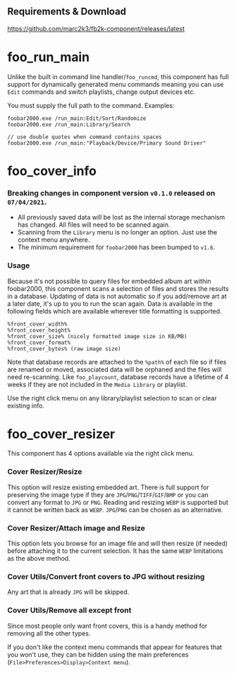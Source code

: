 ## Requirements & Download

https://github.com/marc2k3/fb2k-component/releases/latest

# foo_run_main

Unlike the built in command line handler/`foo_runcmd`, this component has full support for dynamically generated menu commands meaning you can use `Edit` commands and switch playlists, change output devices etc.

You must supply the full path to the command. Examples:

```
foobar2000.exe /run_main:Edit/Sort/Randomize
foobar2000.exe /run_main:Library/Search

// use double quotes when command contains spaces
foobar2000.exe /run_main:"Playback/Device/Primary Sound Driver"
```

# foo_cover_info

### Breaking changes in component version `v0.1.0` released on `07/04/2021`.

- All previously saved data will be lost as the internal storage mechanism has changed. All files will need to be scanned again.
- Scanning from the `Library` menu is no longer an option. Just use the context menu anywhere.
- The minimum requirement for `foobar2000` has been bumped to `v1.6`.

### Usage

Because it's not possible to query files for embedded album art within foobar2000, this component scans a selection of files and stores the results in a database. Updating of data is not automatic so if you add/remove art at a later date, it's up to you to run the scan again. Data is available in the following fields which are available wherever title formatting is supported.

```
%front_cover_width%
%front_cover_height%
%front_cover_size% (nicely formatted image size in KB/MB)
%front_cover_format%
%front_cover_bytes% (raw image size)
```

Note that database records are attached to the `%path%` of each file so if files are renamed or moved, associated data will be orphaned and the files will need re-scanning. Like `foo_playcount`, database records have a lifetime of 4 weeks if they are not included in the `Media Library` or playlist.

Use the right click menu on any library/playlist selection to scan or clear existing info.

# foo_cover_resizer

This component has 4 options available via the right click menu.

### Cover Resizer/Resize

This option will resize existing embedded art. There is full support for preserving the image type if they are `JPG`/`PNG`/`TIFF`/`GIF`/`BMP` or you can convert any format to `JPG` or `PNG`. Reading and resizing `WEBP` is supported but it cannot be written back as `WEBP`. `JPG`/`PNG` can be chosen as an alternative.

### Cover Resizer/Attach image and Resize

This option lets you browse for an image file and will then resize (if needed) before attaching it to the current selection. It has the same `WEBP` limitations as the above method.

### Cover Utils/Convert front covers to JPG without resizing

Any art that is already `JPG` will be skipped.

### Cover Utils/Remove all except front

Since most people only want front covers, this is a handy method for removing all the other types.

If you don't like the context menu commands that appear for features that you won't use, they can be hidden using the main preferences (`File>Preferences>Display>Context menu`).
